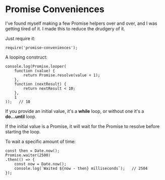 # Promise Conveniences

I've found myself making  a few Promise helpers over and over, and I was getting tired of it. I made this to reduce the drudgery of it.

Just require it:

	require('promise-conveniences');

A looping construct:

	console.log(Promise.looper(
		function (value) {
			return Promise.resolve(value + 1);
		},
		function (nextResult) {
			return nextResult < 10;
		},
		1
	));   // 10
	
If you provide an initial value, it's a **while** loop, or without one it's a **do...until** loop.

If the initial value is a Promise, it will wait for the Promise to
resolve before starting the loop.

To wait a specific amount of time:

	const then = Date.now();
	Promise.waiter(2500)
	.then(() => {
		const now = Date.now();
		console.log(`Waited ${now - then} milliseconds`);   // 2504
	});
